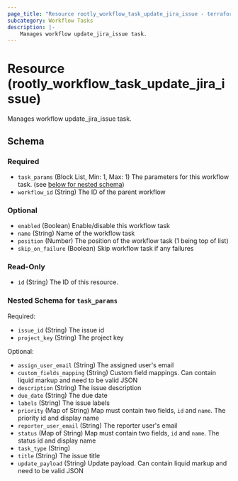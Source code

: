 ```yaml
---
page_title: "Resource rootly_workflow_task_update_jira_issue - terraform-provider-rootly"
subcategory: Workflow Tasks
description: |-
    Manages workflow update_jira_issue task.
---
```


# Resource (rootly_workflow_task_update_jira_issue)

Manages workflow update_jira_issue task.



<!-- schema generated by tfplugindocs -->
## Schema

### Required

- `task_params` (Block List, Min: 1, Max: 1) The parameters for this workflow task. (see [below for nested schema](#nestedblock--task_params))
- `workflow_id` (String) The ID of the parent workflow

### Optional

- `enabled` (Boolean) Enable/disable this workflow task
- `name` (String) Name of the workflow task
- `position` (Number) The position of the workflow task (1 being top of list)
- `skip_on_failure` (Boolean) Skip workflow task if any failures

### Read-Only

- `id` (String) The ID of this resource.

<a id="nestedblock--task_params"></a>
### Nested Schema for `task_params`

Required:

- `issue_id` (String) The issue id
- `project_key` (String) The project key

Optional:

- `assign_user_email` (String) The assigned user's email
- `custom_fields_mapping` (String) Custom field mappings. Can contain liquid markup and need to be valid JSON
- `description` (String) The issue description
- `due_date` (String) The due date
- `labels` (String) The issue labels
- `priority` (Map of String) Map must contain two fields, `id` and `name`. The priority id and display name
- `reporter_user_email` (String) The reporter user's email
- `status` (Map of String) Map must contain two fields, `id` and `name`. The status id and display name
- `task_type` (String)
- `title` (String) The issue title
- `update_payload` (String) Update payload. Can contain liquid markup and need to be valid JSON
